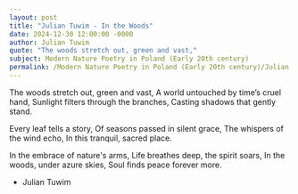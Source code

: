 ```yaml
---
layout: post
title: "Julian Tuwim - In the Woods"
date: 2024-12-30 12:00:00 -0000
author: Julian Tuwim
quote: "The woods stretch out, green and vast,"
subject: Modern Nature Poetry in Poland (Early 20th century)
permalink: /Modern Nature Poetry in Poland (Early 20th century)/Julian Tuwim/Julian Tuwim - In the Woods
---
```


The woods stretch out, green and vast,
A world untouched by time’s cruel hand,
Sunlight filters through the branches,
Casting shadows that gently stand.

Every leaf tells a story,
Of seasons passed in silent grace,
The whispers of the wind echo,
In this tranquil, sacred place.

In the embrace of nature's arms,
Life breathes deep, the spirit soars,
In the woods, under azure skies,
Soul finds peace forever more.

- Julian Tuwim
